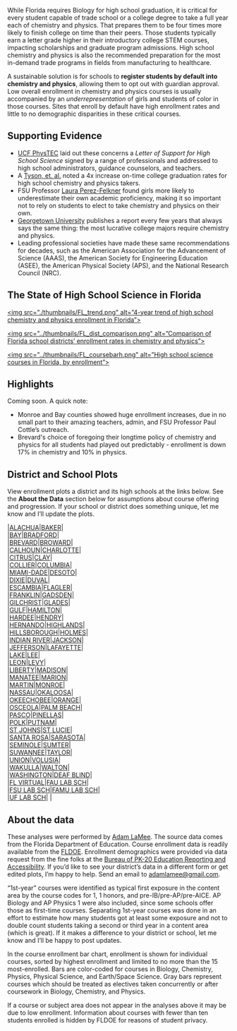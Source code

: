 While Florida requires Biology for high school graduation, it is critical for every student capable of trade school or a college degree to take a full year each of chemistry and physics. That prepares them to be four times more likely to finish college on time than their peers. Those students typically earn a letter grade higher in their introductory college STEM courses, impacting scholarships and graduate program admissions. High school chemistry and physics is also the recommended preparation for the most in-demand trade programs in fields from manufacturing to healthcare.

A sustainable solution is for schools to **register students by default into chemistry and physics**, allowing them to opt out with guardian approval. Low overall enrollment in chemistry and physics courses is usually accompanied by an *underrepresentation* of girls and students of color in those courses. Sites that enroll by default have high enrollment rates and little to no demographic disparities in these critical courses.  

## Supporting Evidence  

- [UCF PhysTEC](http://sciences.ucf.edu/physics/phystec/) laid out these concerns a *Letter of Support for High School Science* signed by a range of professionals and addressed to high school administrators, guidance counselors, and teachers.  
- A [Tyson, et. al.](https://aapt.scitation.org/doi/10.1119/1.3639148) noted a 4x increase on-time college graduation rates for high school chemistry and physics takers.  
- FSU Professor [Laura Perez-Felkner](https://www.frontiersin.org/articles/10.3389/fpsyg.2017.00386/full) found girls more likely to underestimate their own academic proficiency, making it so important not to rely on students to elect to take chemistry and physics on their own.  
- [Georgetown University](https://cew.georgetown.edu/cew-reports/valueofcollegemajors/) publishes a report every few years that always says the same thing: the most lucrative college majors require chemistry and physics.  
- Leading professional societies have made these same recommendations for decades, such as the American Association for the Advancement of Science (AAAS), the American Society for Engineering Education (ASEE), the American Physical Society (APS), and the National Research Council (NRC).  

## The State of High School Science in Florida  

<a href="./plots/FL_trend.png"><img src="./thumbnails/FL_trend.png" alt=”4-year trend of high school chemistry and physics enrollment in Florida”></a>  

<a href="../plots/FL_dist_comparison.png"><img src="../thumbnails/FL_dist_comparison.png" alt=”Comparison of Florida school districts’ enrollment rates in chemistry and physics”></a>  

<a href="../plots/FL_coursebarh.png"><img src="../thumbnails/FL_coursebarh.png" alt=”High school science courses in Florida, by enrollment”></a>  

## Highlights  

Coming soon. A quick note:  
- Monroe and Bay counties showed huge enrollment increases, due in no small part to their amazing teachers, admin, and FSU Professor Paul Cottle’s outreach.  
- Brevard's choice of foregoing their longtime policy of chemistry and physics for all students had played out predictably - enrollment is down 17% in chemistry and 10% in physics.  

## District and School Plots  

View enrollment plots a district and its high schools at the links below. See the **About the Data** section below for assumptions about course offering and progression. If your school or district does something unique, let me know and I’ll update the plots.  

|[ALACHUA](./pages/ALACHUA.md)|[BAKER](./pages/BAKER.md)|  
|[BAY](./pages/BAY.md)|[BRADFORD](./pages/BRADFORD.md)|  
|[BREVARD](./pages/BREVARD.md)|[BROWARD](./pages/BROWARD.md)|  
|[CALHOUN](./pages/CALHOUN.md)|[CHARLOTTE](./pages/CHARLOTTE.md)|  
|[CITRUS](./pages/CITRUS.md)|[CLAY](./pages/CLAY.md)|  
|[COLLIER](./pages/COLLIER.md)|[COLUMBIA](./pages/COLUMBIA.md)|  
|[MIAMI-DADE](./pages/MIAMI-DADE.md)|[DESOTO](./pages/DESOTO.md)|  
|[DIXIE](./pages/DIXIE.md)|[DUVAL](./pages/DUVAL.md)|  
|[ESCAMBIA](./pages/ESCAMBIA.md)|[FLAGLER](./pages/FLAGLER.md)|  
|[FRANKLIN](./pages/FRANKLIN.md)|[GADSDEN](./pages/GADSDEN.md)|  
|[GILCHRIST](./pages/GILCHRIST.md)|[GLADES](./pages/GLADES.md)|  
|[GULF](./pages/GULF.md)|[HAMILTON](./pages/HAMILTON.md)|  
|[HARDEE](./pages/HARDEE.md)|[HENDRY](./pages/HENDRY.md)|  
|[HERNANDO](./pages/HERNANDO.md)|[HIGHLANDS](./pages/HIGHLANDS.md)|  
|[HILLSBOROUGH](./pages/HILLSBOROUGH.md)|[HOLMES](./pages/HOLMES.md)|  
|[INDIAN RIVER](./pages/INDIAN_RIVER.md)|[JACKSON](./pages/JACKSON.md)|  
|[JEFFERSON](./pages/JEFFERSON.md)|[LAFAYETTE](./pages/LAFAYETTE.md)|  
|[LAKE](./pages/LAKE.md)|[LEE](./pages/LEE.md)|  
|[LEON](./pages/LEON.md)|[LEVY](./pages/LEVY.md)|  
|[LIBERTY](./pages/LIBERTY.md)|[MADISON](./pages/MADISON.md)|  
|[MANATEE](./pages/MANATEE.md)|[MARION](./pages/MARION.md)|  
|[MARTIN](./pages/MARTIN.md)|[MONROE](./pages/MONROE.md)|  
|[NASSAU](./pages/NASSAU.md)|[OKALOOSA](./pages/OKALOOSA.md)|  
|[OKEECHOBEE](./pages/OKEECHOBEE.md)|[ORANGE](./pages/ORANGE.md)|  
|[OSCEOLA](./pages/OSCEOLA.md)|[PALM BEACH](./pages/PALM_BEACH.md)|  
|[PASCO](./pages/PASCO.md)|[PINELLAS](./pages/PINELLAS.md)|  
|[POLK](./pages/POLK.md)|[PUTNAM](./pages/PUTNAM.md)|  
|[ST JOHNS](./pages/ST_JOHNS.md)|[ST LUCIE](./pages/ST_LUCIE.md)|  
|[SANTA ROSA](./pages/SANTA_ROSA.md)|[SARASOTA](./pages/SARASOTA.md)|  
|[SEMINOLE](./pages/SEMINOLE.md)|[SUMTER](./pages/SUMTER.md)|  
|[SUWANNEE](./pages/SUWANNEE.md)|[TAYLOR](./pages/TAYLOR.md)|  
|[UNION](./pages/UNION.md)|[VOLUSIA](./pages/VOLUSIA.md)|  
|[WAKULLA](./pages/WAKULLA.md)|[WALTON](./pages/WALTON.md)|  
|[WASHINGTON](./pages/WASHINGTON.md)|[DEAF BLIND](./pages/DEAF_BLIND.md)|  
|[FL VIRTUAL](./pages/FL_VIRTUAL.md)|[FAU LAB SCH](./pages/FAU_LAB_SCH.md)|  
|[FSU LAB SCH](./pages/FSU_LAB_SCH.md)|[FAMU LAB SCH](./pages/FAMU_LAB_SCH.md)|  
|[UF LAB SCH](./pages/UF_LAB_SCH.md)| |  

## About the data
These analyses were performed by [Adam LaMee](http://www.adamlamee.com). The source data comes from the Florida Department of Education. Course enrollment data is readily available from the [FLDOE](http://www.fldoe.org/accountability/data-sys/edu-info-accountability-services/pk-12-public-school-data-pubs-reports/students.stml). Enrollment demographics were provided via data request from the fine folks at the [Bureau of PK-20 Education Reporting and Accessibility](http://www.fldoe.org/accountability/accountability-reporting/). If you’d like to see your district’s data in a different form or get edited plots, I’m happy to help. Send an email to adamlamee@gmail.com.  

“1st-year” courses were identified as typical first exposure in the content area by the course codes for 1, 1 honors, and pre-IB/pre-AP/pre-AICE. AP Biology and AP Physics 1 were also included, since some schools offer those as first-time courses. Separating 1st-year courses was done in an effort to estimate how many students got at least some exposure and not to double count students taking a second or third year in a content area (which is great). If it makes a difference to your district or school, let me know and I’ll be happy to post updates.  

In the course enrollment bar chart, enrollment is shown for individual courses, sorted by highest enrollment and limited to no more than the 15 most-enrolled. Bars are color-coded for courses in Biology, Chemistry, Physics, Physical Science, and Earth/Space Science. Gray bars represent courses which should be treated as electives taken concurrently or after coursework in Biology, Chemistry, and Physics.  

If a course or subject area does not appear in the analyses above it may be due to low enrollment. Information about courses with fewer than ten students enrolled is hidden by FLDOE for reasons of student privacy. 

